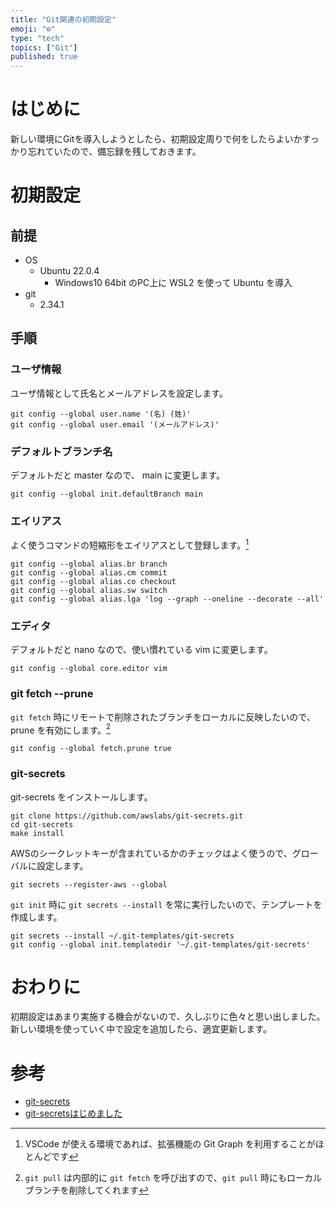 ```yaml
---
title: "Git関連の初期設定"
emoji: "⚙️"
type: "tech"
topics: ["Git"]
published: true
---
```


# はじめに

新しい環境にGitを導入しようとしたら、初期設定周りで何をしたらよいかすっかり忘れていたので、備忘録を残しておきます。

# 初期設定

## 前提

- OS
  - Ubuntu 22.0.4
    - Windows10 64bit のPC上に WSL2 を使って Ubuntu を導入
- git
  - 2.34.1

## 手順

### ユーザ情報

ユーザ情報として氏名とメールアドレスを設定します。

```git
git config --global user.name '(名) (姓)'
git config --global user.email '(メールアドレス)'
```

### デフォルトブランチ名

デフォルトだと master なので、 main に変更します。

```git
git config --global init.defaultBranch main
```

### エイリアス

よく使うコマンドの短縮形をエイリアスとして登録します。[^1]

```git
git config --global alias.br branch
git config --global alias.cm commit
git config --global alias.co checkout
git config --global alias.sw switch
git config --global alias.lga 'log --graph --oneline --decorate --all'
```

### エディタ

デフォルトだと nano なので、使い慣れている vim に変更します。

```git
git config --global core.editor vim
```

### git fetch --prune

`git fetch` 時にリモートで削除されたブランチをローカルに反映したいので、 prune を有効にします。[^2]

```git
git config --global fetch.prune true
```

### git-secrets

git-secrets をインストールします。

```git
git clone https://github.com/awslabs/git-secrets.git
cd git-secrets
make install
```

AWSのシークレットキーが含まれているかのチェックはよく使うので、グローバルに設定します。

```git
git secrets --register-aws --global
```

`git init` 時に `git secrets --install` を常に実行したいので、テンプレートを作成します。

```git
git secrets --install ~/.git-templates/git-secrets
git config --global init.templatedir '~/.git-templates/git-secrets'
```

# おわりに

初期設定はあまり実施する機会がないので、久しぶりに色々と思い出しました。新しい環境を使っていく中で設定を追加したら、適宜更新します。

# 参考

- [git-secrets](https://github.com/awslabs/git-secrets)
- [git-secretsはじめました](https://qiita.com/jqtype/items/9196e047eddb53d07a91)

[^1]: VSCode が使える環境であれば、拡張機能の Git Graph を利用することがほとんどです
[^2]: `git pull` は内部的に `git fetch` を呼び出すので、`git pull` 時にもローカルブランチを削除してくれます
